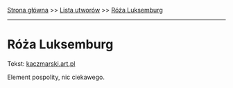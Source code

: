 [Strona główna](../index.md) >> [Lista utworów](../list.md) >> [Róża Luksemburg](532.md)

---

# Róża Luksemburg

Tekst: [kaczmarski.art.pl](https://www.kaczmarski.art.pl/tworczosc/wiersze/roza-luksemburg/)

Element pospolity, nic ciekawego.